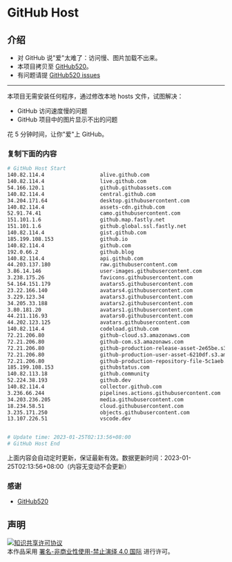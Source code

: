 # GitHub Host
## 介绍
- 对 GitHub 说"爱"太难了：访问慢、图片加载不出来。
- 本项目拷贝至 [GitHub520](https://github.com/521xueweihan/GitHub520)。
- 有问题请提 [GitHub520 issues](https://github.com/521xueweihan/GitHub520/issues/new)

---

本项目无需安装任何程序，通过修改本地 hosts 文件，试图解决：
- GitHub 访问速度慢的问题
- GitHub 项目中的图片显示不出的问题

花 5 分钟时间，让你"爱"上 GitHub。

### 复制下面的内容
```bash
# GitHub Host Start
140.82.114.4                  alive.github.com
140.82.114.4                  live.github.com
54.166.120.1                  github.githubassets.com
140.82.114.4                  central.github.com
34.204.171.64                 desktop.githubusercontent.com
140.82.114.4                  assets-cdn.github.com
52.91.74.41                   camo.githubusercontent.com
151.101.1.6                   github.map.fastly.net
151.101.1.6                   github.global.ssl.fastly.net
140.82.114.4                  gist.github.com
185.199.108.153               github.io
140.82.114.4                  github.com
192.0.66.2                    github.blog
140.82.114.4                  api.github.com
44.203.137.180                raw.githubusercontent.com
3.86.14.146                   user-images.githubusercontent.com
3.238.175.26                  favicons.githubusercontent.com
54.164.151.179                avatars5.githubusercontent.com
23.22.166.140                 avatars4.githubusercontent.com
3.229.123.34                  avatars3.githubusercontent.com
34.205.33.188                 avatars2.githubusercontent.com
3.80.181.20                   avatars1.githubusercontent.com
44.211.116.93                 avatars0.githubusercontent.com
44.202.123.125                avatars.githubusercontent.com
140.82.114.4                  codeload.github.com
72.21.206.80                  github-cloud.s3.amazonaws.com
72.21.206.80                  github-com.s3.amazonaws.com
72.21.206.80                  github-production-release-asset-2e65be.s3.amazonaws.com
72.21.206.80                  github-production-user-asset-6210df.s3.amazonaws.com
72.21.206.80                  github-production-repository-file-5c1aeb.s3.amazonaws.com
185.199.108.153               githubstatus.com
140.82.113.18                 github.community
52.224.38.193                 github.dev
140.82.114.4                  collector.github.com
3.236.66.244                  pipelines.actions.githubusercontent.com
34.203.236.205                media.githubusercontent.com
18.234.58.51                  cloud.githubusercontent.com
3.235.171.250                 objects.githubusercontent.com
13.107.226.51                 vscode.dev


# Update time: 2023-01-25T02:13:56+08:00
# GitHub Host End

```
上面内容会自动定时更新，保证最新有效。数据更新时间：2023-01-25T02:13:56+08:00（内容无变动不会更新）

### 感谢

- [GitHub520](https://github.com/521xueweihan/GitHub520)

## 声明
<a rel="license" href="https://creativecommons.org/licenses/by-nc-nd/4.0/deed.zh"><img alt="知识共享许可协议" style="border-width: 0" src="https://licensebuttons.net/l/by-nc-nd/4.0/88x31.png"></a><br>本作品采用 <a rel="license" href="https://creativecommons.org/licenses/by-nc-nd/4.0/deed.zh">署名-非商业性使用-禁止演绎 4.0 国际</a> 进行许可。